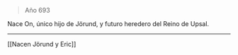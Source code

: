 > Año 693

Nace On, único hijo de Jörund, y futuro heredero del Reino de Upsal.

---

[[Nacen Jörund y Eric]]